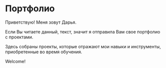 # Портфолио

Приветствую! Меня зовут Дарья.

Если Вы читаете данный, текст, значит я отправила Вам свое портфолио с проектами.

Здесь собраны проекты, которые отражают мои навыки и инструменты, приобретенные во время обучения.

Welcome!
